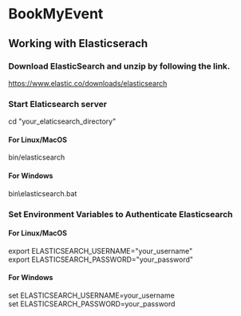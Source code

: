 # BookMyEvent

## Working with Elasticserach

### Download ElasticSearch and unzip by following the link.
https://www.elastic.co/downloads/elasticsearch

### Start Elaticsearch server
cd "your_elaticsearch_directory"

#### For Linux/MacOS
bin/elasticsearch 

#### For Windows
bin\elasticsearch.bat 

### Set Environment Variables to Authenticate Elasticsearch

#### For Linux/MacOS
export ELASTICSEARCH_USERNAME="your_username"<br>
export ELASTICSEARCH_PASSWORD="your_password"

#### For Windows
set ELASTICSEARCH_USERNAME=your_username<br>
set ELASTICSEARCH_PASSWORD=your_password
